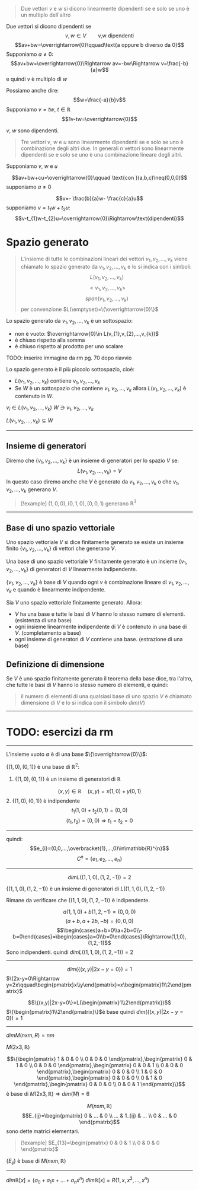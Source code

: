 >Due vettori $v$ e $w$ si dicono linearmente dipendenti se e solo se uno è un multiplo dell'altro

Due vettori si dicono dipendenti se $$v,w\in V\qquad\text{v,w dipendenti}$$
$$av+bw=\overrightarrow{0}\qquad\text{a oppure b diverso da 0}$$
Supponiamo $a\neq0$:
$$av+bw=\overrightarrow{0}\Rightarrow av=-bw\Rightarrow v=\frac{-b}{a}w$$
e quindi $v$ è multiplo di $w$

Possiamo anche dire: $$w=\frac{-a}{b}v$$
Supponiamo $v=tw$, $t\in\mathbb{R}$
$$1v-tw=\overrightarrow{0}$$

$v$, $w$ sono dipendenti.


>Tre vettori $v$, $w$ e $u$ sono linearmente dipendenti se e solo se uno è combinazione degli altri due. In generali $n$ vettori sono linearmente dipendenti se e solo se uno è una combinazione lineare degli altri.

Supponiamo $v$, $w$ e $u$ 

$$av+bw+cu=\overrightarrow{0}\qquad \text{con }(a,b,c)\neq(0,0,0)$$
supponiamo $a\neq0$

$$v=- \frac{b}{a}w- \frac{c}{a}u$$
supponiamo $v=t_{1}w+t_{2}u$:
$$v-t_{1}w-t_{2}u=\overrightarrow{0}\Rightarrow\text{dipendenti}$$

# Spazio generato

>L'insieme di tutte le combinazioni lineari dei vettori $v_{1},v_{2},...,v_{k}$ viene chiamato lo spazio generato da $v_{1},v_{2},...,v_{k}$ e lo si indica con i simboli:
>$$L(v_{1},v_{2},...,v_{k})$$
>$$< v_{1},v_{2},...,v_{k}>$$
>$$span(v_{1},v_{2},...,v_{k})$$
>per convenzione $L(\emptyset)=\{\overrightarrow{0}\}$

Lo spazio generato da $v_{1},v_{2},...,v_{k}$ è un sottospazio:
- non è vuoto: $\overrightarrow{0}\in L(v_{1},v_{2},...,v_{k})$
- è chiuso rispetto alla somma
- è chiuso rispetto al prodotto per uno scalare

TODO: inserire immagine da rm pg. 70 dopo riavvio

Lo spazio generato è il più piccolo sottospazio, cioè:
- $L(v_{1},v_{2},...,v_{k})$ contiene $v_{1},v_{2},...,v_{k}$
- Se $W$ è un sottospazio che contiene $v_{1},v_{2},...,v_{k}$ allora $L(v_{1},v_{2},...,v_{k})$ è contenuto in $W$.

$v_{i}\in L(v_{1},v_{2},...,v_{k})$
$W\ni v_{1},v_{2},...,v_{k}$

$L(v_{1},v_{2},...,v_{k})\subseteq W$

---

## Insieme di generatori

Diremo che $\{v_{1},v_{2},...,v_{k}\}$ è un insieme di generatori per lo spazio $V$ se: $$L(v_{1},v_{2},...,v_{k})=V$$
In questo caso diremo anche che $V$ è generato da $v_{1},v_{2},...,v_{k}$ o che $v_{1},v_{2},...,v_{k}$ generano $V$.

>[!example]
>$(1,0,0),(0,1,0),(0,0,1)$ generano $\mathbb{R}^3$


---

## Base di uno spazio vettoriale

Uno spazio vettoriale $V$ si dice finitamente generato se esiste un insieme finito $\{v_{1},v_{2},...,v_{k}\}$ di vettori che generano $V$.

Una base di uno spazio vettoriale $V$ finitamente generato è un insieme $\{v_{1},v_{2},...,v_{k}\}$ di generatori di $V$ linearmente indipendente.

$\{v_{1},v_{2},...,v_{k}\}$ è base di $V$ quando ogni $v$ è combinazione lineare di $v_{1},v_{2},...,v_{k}$ e quando è linearmente indipendente.


Sia $V$ uno spazio vettoriale finitamente generato. Allora:
- $V$ ha una base e tutte le basi di $V$ hanno lo stesso numero di elementi. (esistenza di una base)
- ogni insieme linearmente indipendente di $V$ è contenuto in una base di $V$. (completamento a base)
- ogni insieme di generatori di $V$ contiene una base. (estrazione di una base)

## Definizione di dimensione

Se $V$ è uno spazio finitamente generato il teorema della base dice, tra l'altro, che tutte le basi di $V$ hanno lo stesso numero di elementi, e quindi:
> il numero di elementi di una qualsiasi base di uno spazio $V$ è chiamato dimensione di $V$ e lo si indica con il simbolo $dim(V)$


---

# TODO: esercizi da rm


---

L'insieme vuoto $\emptyset$ è di una base $\{\overrightarrow{0}\}$:

$\{(1,0),(0,1)\}$ è una base di $\mathbb{R}^{2}$:

1. $\{(1,0),(0,1)\}$ è un insieme di generatori di $\mathbb{R}$

$$(x,y)\in\mathbb{R}\quad(x,y)=x(1,0)+y(0,1)$$
2. $\{(1,0),(0,1)\}$ è indipendente
$$t_{1}(1,0)+t_{2}(0,1)=(0,0)$$
$$(t_{1},t_{2})=(0,0)\Rightarrow t_{1}=t_{2}=0$$

---

quindi: $$e_{i}=(0,0,...,\overbracket{1},...,0)\in\mathbb{R}^{n}$$
$$C^{n}=\{e_{1},e_{2},...,e_{n}\}$$


---

$$dim L((1,1,0),(1,2,-1))=2$$

$\{(1,1,0),(1,2,-1)\}$ è un insieme di generatori di $L((1,1,0),(1,2,-1))$

Rimane da verificare che $\{(1,1,0),(1,2,-1)\}$ è indipendente.

$$a(1,1,0)+b(1,2,-1)=(0,0,0)$$
$$(a+b,a+2b,-b)=(0,0,0)$$
$$\begin{cases}a+b=0\\a+2b=0\\-b=0\end{cases}=\begin{cases}a=0\\b=0\end{cases}\Rightarrow(1,1,0),(1,2,-1)$$
Sono indipendenti.
quindi $dim L((1,1,0),(1,2,-1))=2$


---

$$dim(\{(x,y)|2x-y=0\})=1$$
$\{2x-y=0\Rightarrow y=2x\qquad\begin{pmatrix}x\\y\end{pmatrix}=x\begin{pmatrix}1\\2\end{pmatrix}$

$$\{(x,y)|2x-y=0\}=L(\begin{pmatrix}1\\2\end{pmatrix})$$
$\{\begin{pmatrix}1\\2\end{pmatrix}\}$è base quindi $dim(\{(x,y)|2x-y=0\})=1$

---

$dim M(n\text{x}m,R)=nm$

$M(2\text{x}3,\mathbb{R})$

$$\{\begin{pmatrix}
1 & 0 & 0 \\
0 & 0 & 0
\end{pmatrix},\begin{pmatrix}
0 & 1 & 0 \\
0 & 0 & 0
\end{pmatrix},\begin{pmatrix}
0 & 0 & 1 \\
0 & 0 & 0
\end{pmatrix},\begin{pmatrix}
0 & 0 & 0 \\
1 & 0 & 0
\end{pmatrix},\begin{pmatrix}
0 & 0 & 0 \\
0 & 1 & 0
\end{pmatrix},\begin{pmatrix}
0 & 0 & 0 \\
0 & 0 & 1
\end{pmatrix}\}$$
è base di $M(2\text{x}3,\mathbb{R})\Rightarrow dim(M)=6$

$$M(n\text{x}m,\mathbb{R})$$
$$E_{ij}=\begin{pmatrix}
0 & ... & 0 \\
... & 1_{ij} & ... \\
0 & ... & 0
\end{pmatrix}$$
sono dette matrici elementari.

>[!example]
>$E_{13}=\begin{pmatrix}
0 & 0 & 1 \\
0 & 0 & 0
\end{pmatrix}$

$\{E_{ij}\}$ è base di $M(n\text{x}m,\mathbb{R})$

---

$dim\mathbb{R}[x]=\{a_{0}+a_{1}x+...+a_{n}x^{n}\}$
$dim\mathbb{R}[x]=R\{1,x,x^{2},...,x^{n}\}$

